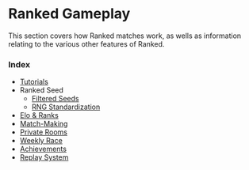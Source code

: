# Ranked Gameplay
This section covers how Ranked matches work, as wells as information relating to the various other features of Ranked.

### Index
- [Tutorials](./tutorial)
- Ranked Seed
  - [Filtered Seeds](./seed)
  - [RNG Standardization](./rng)
- [Elo & Ranks](./elo_and_ranks)
- [Match-Making](./matchmaking)
- [Private Rooms](./private_rooms)
- [Weekly Race](./weekly_race)
- [Achievements](./achievements)
- [Replay System](./replay_system)
